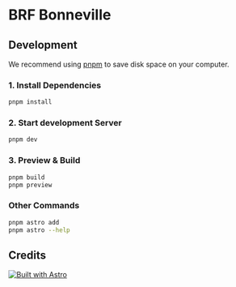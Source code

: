 # BRF Bonneville

## Development

We recommend using [pnpm](https://pnpm.io/) to save disk space on your computer.

### 1. Install Dependencies

```bash
pnpm install
```

### 2. Start development Server

```bash
pnpm dev
```

### 3. Preview & Build

```bash
pnpm build
pnpm preview
```

### Other Commands

```bash
pnpm astro add
pnpm astro --help
```

## Credits

[![Built with Astro](https://astro.badg.es/v1/built-with-astro.svg)](https://astro.build)
